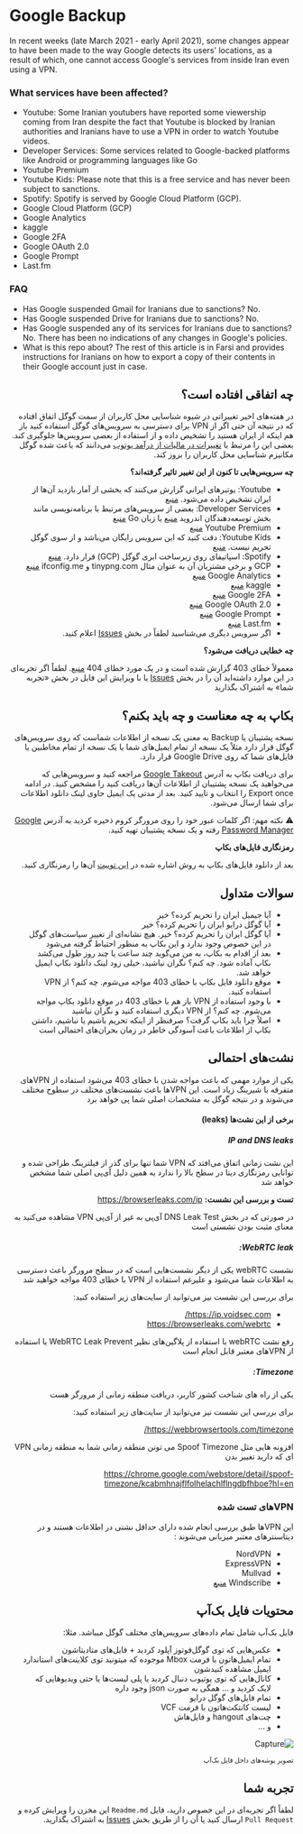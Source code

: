 # Google Backup

In recent weeks (late March 2021 - early April 2021), some changes appear to have been made to the way Google detects its users' locations, as a result of which, one cannot access Google's services from inside Iran even using a VPN.

### What services have been affected?

- Youtube: Some Iranian youtubers have reported some viewership coming from Iran despite the fact that Youtube is blocked by Iranian authorities and Iranians have to use a VPN in order to watch Youtube videos.
- Developer Services: Some services related to Google-backed platforms like Android or programming languages like Go
- Youtube Premium
- Youtube Kids: Please note that this is a free service and has never been subject to sanctions.
- Spotify: Spotify is served by Google Cloud Platform (GCP).
- Google Cloud Platform (GCP)
- Google Analytics
- kaggle
- Google 2FA
- Google OAuth 2.0
- Google Prompt
- Last.fm

### FAQ

- Has Google suspended Gmail for Iranians due to sanctions? No.
- Has Google suspended Drive for Iranians due to sanctions? No.
- Has Google suspended any of its services for Iranians due to sanctions? No. There has been no indications of any changes in Google's policies.
- What is this repo about? The rest of this article is in Farsi and provides instructions for Iranians on how to export a copy of their contents in their Google account just in case.

<div dir='rtl'>
  

## چه اتفاقی افتاده است؟
در هفته‌های اخیر تغییراتی در شیوه شناسایی محل کاربران از سمت گوگل اتفاق افتاده که در نتیجه آن حتی اگر از VPN برای دسترسی به سرویس‌های گوگل استفاده کنید باز هم اینکه از ایران هستید را تشخیص داده و از استفاده از بعضی سرویس‌ها جلوگیری کند. بعضی این را مرتبط با [تغییرات در مالیات از درآمد یوتوب](https://support.google.com/youtube/answer/10391362?hl=en) می‌دانند که باعث شده گوگل مکانیزم شناسایی محل کاربران را بروز کند.

**چه سرویس‌هایی تا کنون از این تغییر تاثیر گرفته‌اند؟**

- Youtube: یوتبرهای ایرانی گزارش می‌کنند که بخشی از آمار بازدید آن‌ها از ایران تشخیص داده می‌شود. [منبع](https://twitter.com/amirabbas/status/1377186765358854144)
- Developer Services: بعضی از سرویس‌های مرتبط با برنامه‌نویسی مانند بخش توسعه‌دهندگان اندروید [منبع](https://twitter.com/ErFUN_KH/status/1378320906213339136) یا زبان Go [منبع](https://twitter.com/ans_ashkan/status/1378370073765756928) 
- Youtube Premium [منبع](https://twitter.com/AmirFouladvand/status/1378344635953713153)
- Youtube Kids: دقت کنید که این سرویس رایگان می‌باشد و از سوی گوگل تحریم نیست. [منبع](https://twitter.com/AmirFouladvand/status/1378344635953713153)
- Spotify: اسپاتیفای روی زیرساخت ابری گوگل (GCP) قرار دارد. [منبع](https://twitter.com/yashar_rashedi/status/1377947240078176259)
- GCP و برخی مشتریان آن به عنوان مثال tinypng.com و ifconfig.me [منبع](https://github.com/Hameds/GoogleBackup/issues/7)
- Google Analytics [منبع](https://twitter.com/AmirFouladvand/status/1378222387129368584)
- kaggle [منبع](https://twitter.com/MrAlihoseiny/status/1378383671133081606)
- Google 2FA [منبع](https://twitter.com/only_sadeghi/status/1378437673162043392)
- Google OAuth 2.0 [منبع](https://twitter.com/babakmhz/status/1378364207482212358)
- Google Prompt [منبع](https://github.com/Hameds/GoogleBackup/issues/13)
- Last.fm [منبع](https://twitter.com/don_wp/status/1378256122071687168)
- اگر سرویس دیگری می‌شناسید لطفاً در بخش [Issues](https://github.com/Hameds/GoogleBackup/issues) اعلام کنید.

**چه خطایی دریافت می‌شود؟**

معمولاً خطای 403 گزارش شده است و در یک مورد خطای 404 [منبع](https://twitter.com/bkhezry/status/1377970749374365697). لطفاً اگر تجربه‌ای در این موارد داشته‌اید آن را در بخش  [Issues](https://github.com/Hameds/GoogleBackup/issues) یا با ویرایش این فایل در بخش «تجربه شما» به اشتراک بگذارید

## بکاپ به چه معناست و چه باید بکنم؟
نسخه پشتیبان یا Backup  به معنی یک نسخه از اطلاعات شماست که روی سرویس‌های گوگل قرار دارد مثلاً یک نسخه از تمام ایمیل‌های شما یا یک نسخه از تمام مخاطبین یا فایل‌های شما که روی Google Drive قرار دارد.

برای دریافت بکاپ به آدرس [Google Takeout](https://takeout.google.com) مراجعه کنید و سرویس‌هایی که می‌خواهید یک نسخه پشتیبان از اطلاعات آن‌ها دریافت کنید را مشخص کنید. در ادامه Export once را انتخاب و تایید کنید. بعد از مدتی یک ایمیل حاوی لینک دانلود اطلاعات برای شما ارسال می‌شود.

⚠️ نکته مهم: اگر کلمات عبور خود را روی مرورگر کروم ذخیره کردید به آدرس [Google Password Manager](https://passwords.google.com) رفته و یک نسخه پشتیبان تهیه کنید.

**رمزنگاری فایل‌های بکاپ**

بعد از دانلود فایل‌های بکاپ به روش اشاره شده در [این توییت](https://twitter.com/oraclenik/status/1378389345955155972) آن‌ها را رمزنگاری کنید.


## سوالات متداول

- آیا جیمیل ایران را تحریم کرده؟ خیر
- آیا گوگل درایو ایران را تحریم کرده؟ خیر
- آیا گوگل ایران را تحریم کرده؟ خیر. هیچ نشانه‌ای از تغییر سیاست‌های گوگل در این خصوص وجود ندارد و این بکاپ به منظور احتیاط گرفته می‌شود
- بعد از اقدام به بکاپ، به من می‌گوید چند ساعت یا چند روز طول می‌کشد بکاپ آماده شود. چه کنم؟ نگران نباشید، خیلی زود لینک دانلود بکاپ ایمیل خواهد شد.
- موقع دانلود فایل بکاپ با خطای 403 مواجه می‌شوم. چه کنم؟ از VPN استفاده کنید.
- با وجود استفاده از VPN باز هم با خطای 403 در موقع دانلود بکاپ مواجه می‌شوم. چه کنم؟ از VPN دیگری استفاده کنید و نگران نباشید
- اصلاً چرا باید بکاپ گرفت؟ صرفنظر از اینکه تحریم باشیم یا نباشیم، داشتن بکاپ از اطلاعات باعث آسودگی خاطر در زمان بحران‌های احتمالی است

## نشت‌های احتمالی
یکی از موارد مهمی که باعث مواجه شدن با خطای 403 می‌شود استفاده از VPNهای متفرقه با شیرینگ زیاد است. 
این VPNها باعث نشست‌های مختلف در سطوح مختلف می‌شوند و در نتیجه گوگل به مشخصات اصلی شما پی خواهد برد
#### برخی از این نشت‌ها (leaks)
##### IP and DNS leaks
این نشت زمانی اتفاق می‌افتد که VPN شما تنها برای گذر از فیلترینگ طراحی شده و توانایی رمزنگاری دیتا در سطح بالا را ندارد به همین دلیل آی‌پی اصلی شما مشخص خواهد شد

**تست و بررسی این نشست:**
https://browserleaks.com/ip

در صورتی که در بخش DNS Leak Test آی‌پی به غیر از آی‌پی VPN مشاهده می‌کنید به معنای مثبت بودن نشستی است

##### WebRTC leak:
نشست webRTC یکی از دیگر نشست‌هایی است که در سطح مرورگر باعث دسترسی به اطلاعات شما می‌شود و علیرغم استفاده از VPN با خطای 403 مواجه خواهید شد

برای بررسی این نشست نیز می‌توانید از سایت‌های زیر استفاده کنید:

- https://ip.voidsec.com/
- https://browserleaks.com/webrtc

رفع نشت webRTC با استفاده از پلاگین‌های نظیر WebRTC Leak Prevent یا استفاده از VPNهای معتبر قابل انجام است

##### Timezone:
یکی از راه های شناخت کشور کاربر، دریافت منطقه زمانی از مرورگر هست

برای بررسی این نشست نیز می‌توانید از سایت‌های زیر استفاده کنید:

https://webbrowsertools.com/timezone/

افزونه هایی مثل Spoof Timezone می تونن منطقه زمانی شما به منطقه زمانی VPN ای که دارید تغییر بدن

https://chrome.google.com/webstore/detail/spoof-timezone/kcabmhnajflfolhelachlflngdbfhboe?hl=en

### VPNهای تست شده
این VPNها طبق بررسی انجام شده دارای حداقل نشتی در اطلاعات هستند و در دیتاسنترهای معتبر میزبانی می‌شوند :

- NordVPN
- ExpressVPN
- Mullvad
- Windscribe [منبع](https://github.com/Hameds/GoogleBackup/issues/9)

## محتویات فایل‌ بک‌آپ
فایل بک‌آپ شامل تمام داده‌های سرویس‌های مختلف گوگل میباشد. مثلا:

- عکس‌هایی که توی گوگل‌فوتوز آپلود کردید +‌ فایل‌های متادیتاشون
- تمام ایمیل‌هاتون با فرمت Mbox موجوده که میتونید توی کلاینت‌های استاندارد ایمیل مشاهده کنیدشون
- کانال‌هایی که توی یوتیوب دنبال کردید یا پلی لیست‌ها یا حتی ویدیو‌هایی که لایک کردید و ... همگی به صورت json وجود داره
- تمام فایل‌های گوگل درایو
- لیست کانتکت‌هاتون با فرمت VCF
- چت‌های hangout و فایل‌هاش
- و ...

![Capture](https://user-images.githubusercontent.com/21690865/113487292-7d381a00-94cc-11eb-8db3-0747bd822b29.PNG)

<sub>تصویر پوشه‌های داخل فایل بک‌آپ</sub>

## تجربه شما

لطفاً اگر تجربه‌ای در این خصوص دارید، فایل `Readme.md` این مخزن را ویرایش کرده و `Pull Request`  ارسال کنید یا آن را از طریق بخش [Issues](https://github.com/Hameds/GoogleBackup/issues) به اشتراک بگذارید.


</div>
